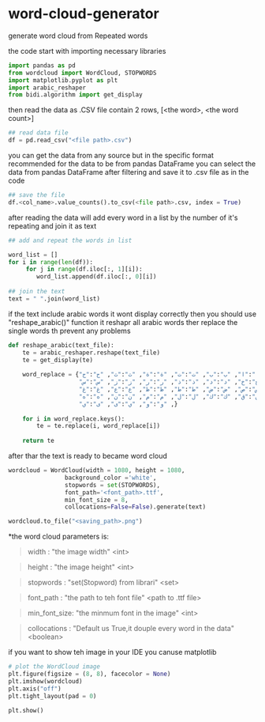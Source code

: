 # word-cloud-generator
generate word cloud from Repeated words

the code start with importing necessary libraries 

```python
import pandas as pd
from wordcloud import WordCloud, STOPWORDS
import matplotlib.pyplot as plt
import arabic_reshaper
from bidi.algorithm import get_display
```
then read the data as .CSV file contain 2 rows, [\<the word\>, \<the word count\>]
  
```python
## read data file
df = pd.read_csv("<file path>.csv")
```
you can get the data from any source but in the specific format
recommended for the data to be from pandas DataFrame 
you can select the data from pandas DataFrame after filtering and save it to .csv file as in the code 

```python
## save the file
df.<col_name>.value_counts().to_csv(<file path>.csv, index = True)
```

after reading the data will add every word in a list by the number of it's repeating and join it as text 

```python
## add and repeat the words in list 

word_list = []
for i in range(len(df)):
     for j in range(df.iloc[:, 1][i]):
        word_list.append(df.iloc[:, 0][i])
        
## join the text 
text = " ".join(word_list)
```

if the text include arabic words it wont display correctly then you should use "reshape_arabic()" function
it reshapr all arabic words ther replace the single words th prevent any problems

```python
def reshape_arabic(text_file):
    te = arabic_reshaper.reshape(text_file)
    te = get_display(te)
    
    word_replace = {"ﺀ":"ء", "ﺍ":"ا", "ﺏ":"ب", "ﺕ":"ت", "ﺓ":"ة", "ﺙ":"ث", "ﺝ":"ج",
                    "ﺡ":"ح", "خ":"ﺥ", "ﺩ":"د", "ﺫ":"ذ", "ﺭ":"ر", "ﺯ":"ز", "ﺱ":"س", 
                    "ﺵ":"ش", "ﺹ":"ص", "ﺽ":"ض", "ﻁ":"ط", "ﻅ":"ظ", "ﻉ":"ع", "ﻍ":"غ",
                    "ﻑ":"ف", "ﻕ":"ق", "ﻙ":"ك", "ﻝ":"ل", "ﻡ":"م", "ﻥ":"ن", "ﻩ":"ه",
                    "ﻭ":"و", "ﻱ":"ى", "ﻯ":"ي" ,}                      
    
    for i in word_replace.keys():
        te = te.replace(i, word_replace[i])
        
    return te
```

after thar the text is ready to became word cloud

```python
wordcloud = WordCloud(width = 1080, height = 1080,
                background_color ='white',
                stopwords = set(STOPWORDS),
                font_path='<font_path>.ttf',
                min_font_size = 8,
                collocations=False=False).generate(text)

wordcloud.to_file("<saving_path>.png")
```
*the word cloud parameters is:
 > width        :   "the image width" \<int\>
 
 > height       :   "the image height" \<int\>
 
 > stopwords    :   "set(Stopword) from librari" \<set\>
 
 > font_path    :   "the path to teh font file" \<path to .ttf file\>
 
 > min_font_size:   "the minmum font in the image" \<int\>
 
 > collocations :   "Default us True,it douple every word in the data" \<boolean\>

if you want to show teh image in your IDE you canuse matplotlib 
```python
# plot the WordCloud image                      
plt.figure(figsize = (8, 8), facecolor = None)
plt.imshow(wordcloud)
plt.axis("off")
plt.tight_layout(pad = 0)
 
plt.show() 
  ```
